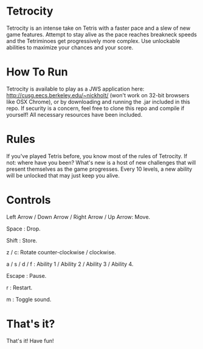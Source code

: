 Tetrocity
=========

Tetrocity is an intense take on Tetris with a faster pace and a slew of new game features. Attempt to stay alive as the pace reaches breakneck speeds and the Tetriminoes get progressively more complex. Use unlockable abilities to maximize your chances and your score.

How To Run
=========

Tetrocity is available to play as a JWS application here: http://cusg.eecs.berkeley.edu/~nickholt/ (won't work on 32-bit browsers like OSX Chrome), or by downloading and running the .jar included in this repo. If security is a concern, feel free to clone this repo and compile if yourself! All necessary resources have been included. 

Rules
=========

If you've played Tetris before, you know most of the rules of Tetrocity. If not: where have you been? What's new is a host of new challenges that will present themselves as the game progresses. Every 10 levels, a new ability will be unlocked that may just keep you alive. 

Controls
=========

Left Arrow / Down Arrow / Right Arrow / Up Arrow: Move.

Space : Drop.

Shift : Store.

z / c: Rotate counter-clockwise / clockwise. 

a / s / d / f : Ability 1 / Ability 2 / Ability 3 / Ability 4.

Escape : Pause.

r : Restart.

m : Toggle sound.

That's it?
==========

That's it! Have fun!
